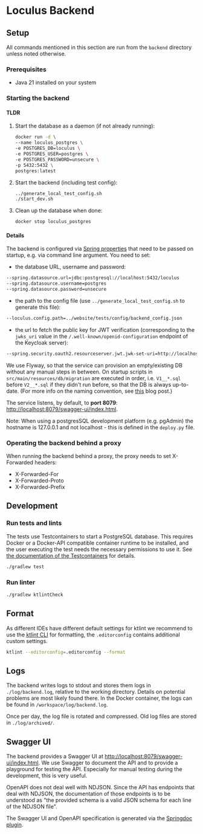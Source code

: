 # Loculus Backend

## Setup

All commands mentioned in this section are run from the `backend` directory unless noted otherwise.

### Prerequisites

- Java 21 installed on your system

### Starting the backend

#### TLDR

1. Start the database as a daemon (if not already running):

   ```sh
   docker run -d \
   --name loculus_postgres \
   -e POSTGRES_DB=loculus \
   -e POSTGRES_USER=postgres \
   -e POSTGRES_PASSWORD=unsecure \
   -p 5432:5432 \
   postgres:latest
   ```

2. Start the backend (including test config):

   ```sh
   ../generate_local_test_config.sh
   ./start_dev.sh
   ```

3. Clean up the database when done:

   ```sh
   docker stop loculus_postgres
   ```

#### Details

The backend is configured via
[Spring properties](https://docs.spring.io/spring-boot/docs/current/reference/html/features.html#features.external-config)
that need to be passed on startup, e.g. via command line argument.
You need to set:

- the database URL, username and password:

```sh
--spring.datasource.url=jdbc:postgresql://localhost:5432/loculus
--spring.datasource.username=postgres
--spring.datasource.password=unsecure
```

- the path to the config file (use `../generate_local_test_config.sh` to generate this file):

```sh
--loculus.config.path=../website/tests/config/backend_config.json
```

- the url to fetch the public key for JWT verification
  (corresponding to the `jwks_uri` value in the `/.well-known/openid-configuration` endpoint of the Keycloak server):

```sh
--spring.security.oauth2.resourceserver.jwt.jwk-set-uri=http://localhost:8083/realms/loculus/protocol/openid-connect/certs
```

We use Flyway, so that the service can provision an empty/existing DB without any manual steps in between. On startup scripts in `src/main/resources/db/migration` are executed in order, i.e. `V1__*.sql` before `V2__*.sql` if they didn't run before, so that the DB is always up-to-date. (For more info on the naming convention, see [this](https://www.red-gate.com/blog/database-devops/flyway-naming-patterns-matter) blog post.)

The service listens, by default, to **port 8079**: <http://localhost:8079/swagger-ui/index.html>.

Note: When using a postgresSQL development platform (e.g. pgAdmin) the hostname is 127.0.0.1 and not localhost - this is defined in the `deploy.py` file.

### Operating the backend behind a proxy

When running the backend behind a proxy, the proxy needs to set X-Forwarded headers:

- X-Forwarded-For
- X-Forwarded-Proto
- X-Forwarded-Prefix

## Development

### Run tests and lints

The tests use Testcontainers to start a PostgreSQL database. This requires Docker or a Docker-API compatible container runtime to be installed, and the user executing the test needs the necessary permissions to use it. See [the documentation of the Testcontainers](https://java.testcontainers.org/supported_docker_environment/) for details.

```bash
./gradlew test
```

### Run linter

```bash
./gradlew ktlintCheck
```

## Format

As different IDEs have different default settings for ktlint we recommend to use the [ktlint CLI](https://github.com/pinterest/ktlint) for formatting, the `.editorconfig` contains additional custom settings.

```bash
ktlint --editorconfig=.editorconfig --format
```

## Logs

The backend writes logs to stdout and stores them logs in `./log/backend.log`, relative to the working directory.
Details on potential problems are most likely found there.
In the Docker container, the logs can be found in `/workspace/log/backend.log`.

Once per day, the log file is rotated and compressed. Old log files are stored in `./log/archived/`.

## Swagger UI

The backend provides a Swagger UI at <http://localhost:8079/swagger-ui/index.html>.
We use Swagger to document the API and to provide a playground for testing the API.
Especially for manual testing during the development, this is very useful.

OpenAPI does not deal well with NDJSON.
Since the API has endpoints that deal with NDJSON, the documentation of those endpoints is to be understood as
"the provided schema is a valid JSON schema for each line of the NDJSON file".

The Swagger UI and OpenAPI specification is generated via the [Springdoc plugin](https://springdoc.org/).

```

```
